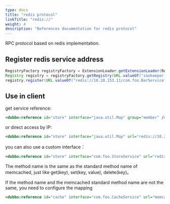 ```yaml
---
type: docs
title: "redis protocol"
linkTitle: "redis://"
weight: 4
description: "References documentation for redis protocol"
---
```


RPC protocol based on redis implementation.

## Register redis service address

```java
RegistryFactory registryFactory = ExtensionLoader.getExtensionLoader(RegistryFactory.class).getAdaptiveExtension();
Registry registry = registryFactory.getRegistry(URL.valueOf("zookeeper://10.20.153.10:2181"));
registry.register(URL.valueOf("redis://10.20.153.11/com.foo.BarService?category=providers&dynamic=false&application=foo&group=member&loadbalance=consistenthash"));
```

## Use in client

get service reference:

```xml
<dubbo:reference id="store" interface="java.util.Map" group="member" />
```

or direct access by IP:


```xml
<dubbo:reference id="store" interface="java.util.Map" url="redis://10.20.153.10:6379" />
```

you can also use a custom interface：

```xml
<dubbo:reference id="store" interface="com.foo.StoreService" url="redis://10.20.153.10:6379" />
```

The method name is the same as the standard method name of memcached, just like get(key), set(key, value), delete(key)。

If the method name and the memcached standard method name are not the same, you need to configure the mapping

```xml
<dubbo:reference id="cache" interface="com.foo.CacheService" url="memcached://10.20.153.10:11211" p:set="putFoo" p:get="getFoo" p:delete="removeFoo" />
```


